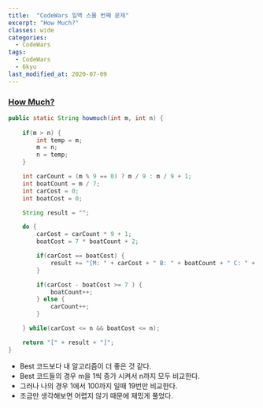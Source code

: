 ```yaml
---
title:  "CodeWars 일백 스물 번째 문제"
excerpt: "How Much?"
classes: wide
categories:
  - CodeWars
tags:
  - CodeWars
  - 6kyu
last_modified_at: 2020-07-09
---
```




### [How Much?](https://www.codewars.com/kata/55b4d87a3766d9873a0000d4/java)

```java
public static String howmuch(int m, int n) {
		
    if(m > n) {
        int temp = m;
        m = n;
        n = temp;
    }

    int carCount = (m % 9 == 0) ? m / 9 : m / 9 + 1;
    int boatCount = m / 7;
    int carCost = 0;
    int boatCost = 0;

    String result = "";

    do {
        carCost = carCount * 9 + 1;
        boatCost = 7 * boatCount + 2;

        if(carCost == boatCost) {
            result += "[M: " + carCost + " B: " + boatCount + " C: " + carCount + "]";
        }

        if(carCost - boatCost >= 7 ) {
            boatCount++;
        } else {
            carCount++;
        }

    } while(carCost <= n && boatCost <= n);

    return "[" + result + "]";
}
```

* Best 코드보다 내 알고리즘이 더 좋은 것 같다.
* Best 코드들의 경우 m을 1씩 증가 시켜서 n까지 모두 비교한다.
* 그러나 나의 경우 1에서 100까지 일때 19번만 비교한다.
* 조금만 생각해보면 어렵지 않기 때문에 재밌게 풀었다.
